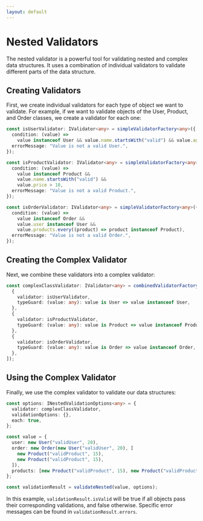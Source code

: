 ```yaml
---
layout: default
---
```


# Nested Validators

The nested validator is a powerful tool for validating nested and complex data structures. It uses a combination of individual validators to validate different parts of the data structure.

## Creating Validators

First, we create individual validators for each type of object we want to validate. For example, if we want to validate objects of the User, Product, and Order classes, we create a validator for each one:

```typescript
const isUserValidator: IValidator<any> = simpleValidatorFactory<any>({
  condition: (value) =>
    value instanceof User && value.name.startsWith("valid") && value.age > 18,
  errorMessage: "Value is not a valid User.",
});

const isProductValidator: IValidator<any> = simpleValidatorFactory<any>({
  condition: (value) =>
    value instanceof Product &&
    value.name.startsWith("valid") &&
    value.price > 10,
  errorMessage: "Value is not a valid Product.",
});

const isOrderValidator: IValidator<any> = simpleValidatorFactory<any>({
  condition: (value) =>
    value instanceof Order &&
    value.user instanceof User &&
    value.products.every((product) => product instanceof Product),
  errorMessage: "Value is not a valid Order.",
});
```

## Creating the Complex Validator

Next, we combine these validators into a complex validator:

```typescript
const complexClassValidator: IValidator<any> = combinedValidatorFactory([
  {
    validator: isUserValidator,
    typeGuard: (value: any): value is User => value instanceof User,
  },
  {
    validator: isProductValidator,
    typeGuard: (value: any): value is Product => value instanceof Product,
  },
  {
    validator: isOrderValidator,
    typeGuard: (value: any): value is Order => value instanceof Order,
  },
]);
```

## Using the Complex Validator

Finally, we use the complex validator to validate our data structures:

```typescript
const options: INestedValidationOptions<any> = {
  validator: complexClassValidator,
  validationOptions: {},
  each: true,
};

const value = {
  user: new User("validUser", 20),
  order: new Order(new User("validUser", 20), [
    new Product("validProduct", 15),
    new Product("validProduct", 15),
  ]),
  products: [new Product("validProduct", 15), new Product("validProduct", 15)],
};

const validationResult = validateNested(value, options);
```

In this example, `validationResult.isValid` will be true if all objects pass their corresponding validations, and false otherwise. Specific error messages can be found in `validationResult.errors`.
